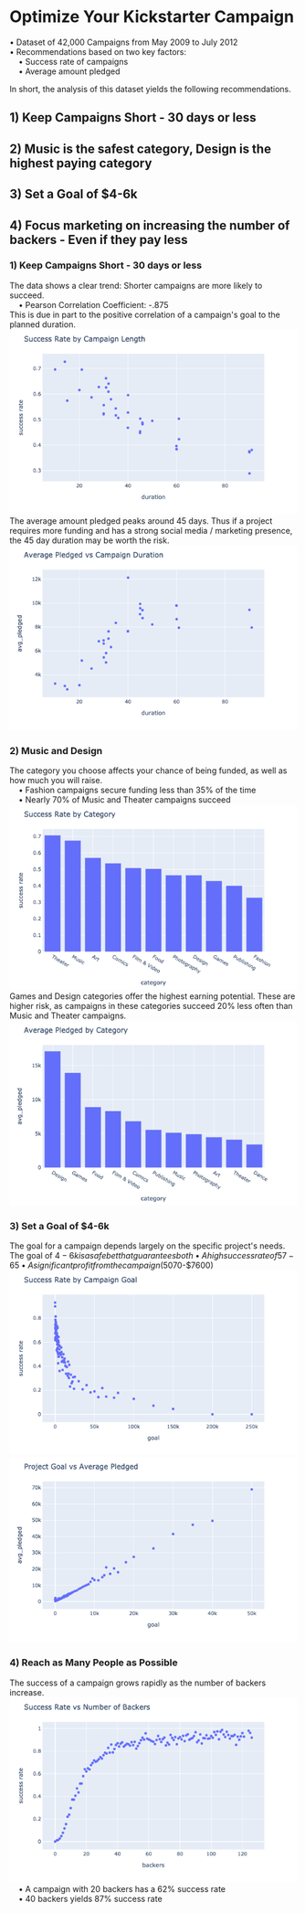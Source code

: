 # Optimize Your Kickstarter Campaign

• Dataset of 42,000 Campaigns from May 2009 to July 2012  
• Recommendations based on two key factors:  
    • Success rate of campaigns  
    • Average amount pledged  

In short, the analysis of this dataset yields the following recommendations.
## 1) Keep Campaigns Short - 30 days or less
## 2) Music is the safest category, Design is the highest paying category
## 3) Set a Goal of $4-6k
## 4) Focus marketing on increasing the number of backers - Even if they pay less

### 1) Keep Campaigns Short - 30 days or less
The data shows a clear trend: Shorter campaigns are more likely to succeed.  
    • Pearson Correlation Coefficient: -.875  
This is due in part to the positive correlation of a campaign's goal to the planned duration.  
![Duration Success](/images/success_rate_by_duration.png)  
The average amount pledged peaks around 45 days. Thus if a project requires more funding and has a strong social media / marketing presence, the 45 day duration may be worth the risk.  
![Duration Pledged](/images/avg_pledged_by_duration.png)  

### 2) Music and Design
The category you choose affects your chance of being funded, as well as how much you will raise.  
    • Fashion campaigns secure funding less than 35% of the time  
    • Nearly 70% of Music and Theater campaigns succeed  
![Category Success](/images/success_rate_by_category.png)  
Games and Design categories offer the highest earning potential. These are higher risk, as campaigns in these categories succeed 20% less often than Music and Theater campaigns.  
![Category Success](/images/avg_pledged_by_category.png)  

### 3) Set a Goal of $4-6k
The goal for a campaign depends largely on the specific project's needs.  
The goal of $4-6k is a safe bet that guarantees both  
    • A high success rate of 57-65%
    • A significant profit from the campaign ($5070-$7600)
![Category Success](/images/success_rate_by_goal.png)![Category Success](/images/avg_pledged_by_goal.png)  

### 4) Reach as Many People as Possible
The success of a campaign grows rapidly as the number of backers increase.  
![Category Success](/images/success_rate_by_backers.png)  
    • A campaign with 20 backers has a 62% success rate  
    • 40 backers yields 87% success rate  